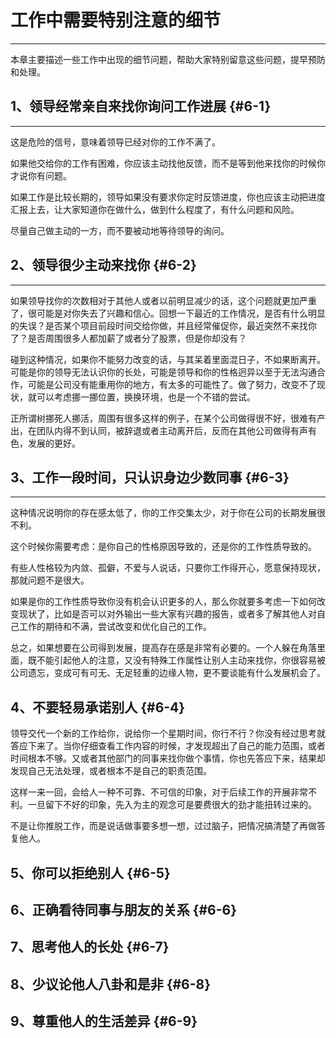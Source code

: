 # 工作中需要特别注意的细节

---

本章主要描述一些工作中出现的细节问题，帮助大家特别留意这些问题，提早预防和处理。

## 1、领导经常亲自来找你询问工作进展 {#6-1}

---

这是危险的信号，意味着领导已经对你的工作不满了。

如果他交给你的工作有困难，你应该主动找他反馈，而不是等到他来找你的时候你才说你有问题。

如果工作是比较长期的，领导如果没有要求你定时反馈进度，你也应该主动把进度汇报上去，让大家知道你在做什么，做到什么程度了，有什么问题和风险。

尽量自己做主动的一方，而不要被动地等待领导的询问。

## 2、领导很少主动来找你 {#6-2}

---

如果领导找你的次数相对于其他人或者以前明显减少的话，这个问题就更加严重了，很可能是对你失去了兴趣和信心。回想一下最近的工作情况，是否有什么明显的失误？是否某个项目前段时间交给你做，并且经常催促你，最近突然不来找你了？是否周围很多人都加薪了或者分了股票，但是你却没有？

碰到这种情况，如果你不能努力改变的话，与其呆着里面混日子，不如果断离开。可能是你的领导无法认识你的长处，可能是领导和你的性格迥异以至于无法沟通合作，可能是公司没有能重用你的地方，有太多的可能性了。做了努力，改变不了现状，就可以考虑挪一挪位置，换换环境，也是一个不错的尝试。

正所谓树挪死人挪活，周围有很多这样的例子，在某个公司做得很不好，很难有产出，在团队内得不到认同，被辞退或者主动离开后，反而在其他公司做得有声有色，发展的更好。

## 3、工作一段时间，只认识身边少数同事 {#6-3}

---

这种情况说明你的存在感太低了，你的工作交集太少，对于你在公司的长期发展很不利。

这个时候你需要考虑：是你自己的性格原因导致的，还是你的工作性质导致的。

有些人性格较为内敛、孤僻，不爱与人说话，只要你工作得开心，愿意保持现状，那就问题不是很大。

如果是你的工作性质导致你没有机会认识更多的人，那么你就要多考虑一下如何改变现状了，比如是否可以对外输出一些大家有兴趣的报告，或者多了解其他人对自己工作的期待和不满，尝试改变和优化自己的工作。

总之，如果想要在公司得到发展，提高存在感是非常有必要的。一个人躲在角落里面，既不能引起他人的注意，又没有特殊工作属性让别人主动来找你，你很容易被公司遗忘，变成可有可无、无足轻重的边缘人物，更不要谈能有什么发展机会了。

## 4、不要轻易承诺别人 {#6-4}

领导交代一个新的工作给你，说给你一个星期时间，你行不行？你没有经过思考就答应下来了。当你仔细查看工作内容的时候，才发现超出了自己的能力范围，或者时间根本不够。又或者其他部门的同事来找你做个事情，你也先答应下来，结果却发现自己无法处理，或者根本不是自己的职责范围。

这样一来一回，会给人一种不可靠、不可信的印象，对于后续工作的开展非常不利。一旦留下不好的印象，先入为主的观念可是要费很大的劲才能扭转过来的。

不是让你推脱工作，而是说话做事要多想一想，过过脑子，把情况搞清楚了再做答复他人。

## 5、你可以拒绝别人 {#6-5}

## 6、正确看待同事与朋友的关系 {#6-6}

## 7、思考他人的长处 {#6-7}

## 8、少议论他人八卦和是非 {#6-8}

## 9、尊重他人的生活差异 {#6-9}



